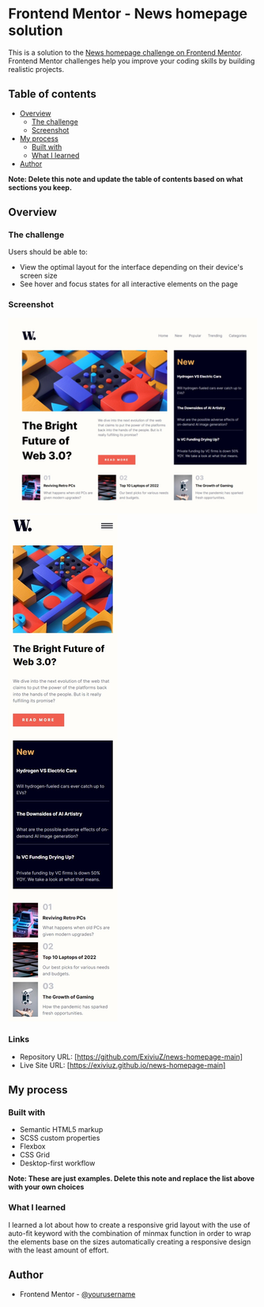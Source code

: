 # Frontend Mentor - News homepage solution

This is a solution to the [News homepage challenge on Frontend Mentor](https://www.frontendmentor.io/challenges/news-homepage-H6SWTa1MFl). Frontend Mentor challenges help you improve your coding skills by building realistic projects.

## Table of contents

- [Overview](#overview)
  - [The challenge](#the-challenge)
  - [Screenshot](#screenshot)
- [My process](#my-process)
  - [Built with](#built-with)
  - [What I learned](#what-i-learned)
- [Author](#author)

**Note: Delete this note and update the table of contents based on what sections you keep.**

## Overview

### The challenge

Users should be able to:

- View the optimal layout for the interface depending on their device's screen size
- See hover and focus states for all interactive elements on the page

### Screenshot

![](./screenshots/web-view.jpeg)
![](./screenshots/mobile-view.jpeg)

### Links

- Repository URL: [https://github.com/ExiviuZ/news-homepage-main]
- Live Site URL: [https://exiviuz.github.io/news-homepage-main]

## My process

### Built with

- Semantic HTML5 markup
- SCSS custom properties
- Flexbox
- CSS Grid
- Desktop-first workflow

**Note: These are just examples. Delete this note and replace the list above with your own choices**

### What I learned

I learned a lot about how to create a responsive grid layout with the use of auto-fit keyword with the combination of minmax function in order to wrap the elements base on the sizes automatically creating a responsive design with the least amount of effort.

## Author

- Frontend Mentor - [@yourusername](https://www.frontendmentor.io/profile/exiviuz)
